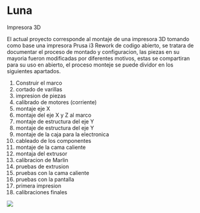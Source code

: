 # Luna
Impresora 3D

El actual proyecto corresponde al montaje de una impresora 3D tomando como base una impresora Prusa i3 Rework de codigo abierto, se tratara de documentar el proceso de montado y configuracion, las piezas en su mayoria fueron modificadas por diferentes motivos, estas se compartiran para su uso en abierto, el proceso monteje se puede dividor en los siguientes apartados.

<ol>
  <li>Construir el marco</li>
  <li>cortado de varillas</li>
  <li>impresion de piezas</li>
  <li>calibrado de motores (corriente)</li>
  <li>montaje eje X</li>
  <li>montaje del eje X y Z al marco</li>
  <li>montaje de estructura del eje Y</li>
  <li>montaje de estructura del eje Y</li>
  <li>montaje de la caja para la electronica</li>
  <li>cableado de los componentes</li>
  <li>montaje de la cama caliente</li>
  <li>montaja del extrusor</li>
  <li>calibracion de Marlin</li>
  <li>pruebas de extrusion</li>
  <li>pruebas con la cama caliente</li>
  <li>pruebas con la pantalla</li>
  <li>primera impresion</li>
  <li>calibraciones finales</li>
</ol>


<IMG SRC="Bunqueenter.png">

